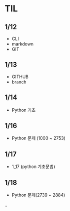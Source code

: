 # TIL
## 1/12
- CLI
- markdown
- GIT
## 1/13
- GITHUB
- branch
## 1/14
- Python 기초

## 1/16

- Python 문제 (1000 ~ 2753)

## 1/17

- 1_17 (python 기초문법)

## 1/18
- Python 문제(2739 ~ 2884)

..